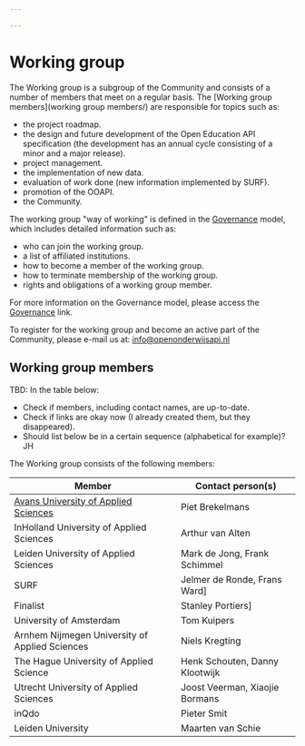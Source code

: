 ```yaml
---

---
```

# Working group

The Working group is a subgroup of the Community and consists of a number of members that meet on a regular basis. The [Working group members](working group members/) are responsible for topics such as:

* the project roadmap.
* the design and future development of the Open Education API specification (the development has an annual cycle consisting of a minor and a major release).
* project management.
* the implementation of new data.
* evaluation of work done (new information implemented by SURF).
* promotion of the OOAPI.
* the Community.

The working group "way of working" is defined in the [Governance](governance/) model, which includes detailed information such as:

* who can join the working group.
* a list of affiliated institutions.
* how to become a member of the working group.
* how to terminate membership of the working group.
* rights and obligations of a working group member.

For more information on the Governance model, please access the [Governance](governance/) link.

To register for the working group and become an active part of the Community, please e-mail us at: info@openonderwijsapi.nl

## Working group members

TBD:
In the table below:

* Check if members, including contact names, are up-to-date.
* Check if links are okay now (I already created them, but they disappeared).
* Should list below be in a certain sequence (alphabetical for example)? JH

The Working group consists of the following members:

| Member | Contact person(s) |
| --- | --- |
| [Avans University of Applied Sciences](https://www.avans.nl/) | Piet Brekelmans |
| InHolland University of Applied Sciences | Arthur van Alten |
| Leiden University of Applied Sciences | Mark de Jong, Frank Schimmel |
| SURF | Jelmer de Ronde, Frans Ward] |
| Finalist | Stanley Portiers] |
| University of Amsterdam | Tom Kuipers |
| Arnhem Nijmegen University of Applied Sciences | Niels Kregting |
| The Hague University of Applied Science | Henk Schouten, Danny Klootwijk |
| Utrecht University of Applied Sciences | Joost Veerman, Xiaojie Bormans |
| inQdo | Pieter Smit |
| Leiden University | Maarten van Schie |
